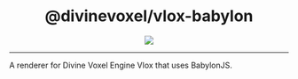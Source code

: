 <h1 align="center">
@divinevoxel/vlox-babylon
</h1>

<p align="center">
<img src="https://divine-star-software.github.io/DigitalAssets/images/logo-small.png"/>
</p>

---

A renderer for Divine Voxel Engine Vlox that uses BabylonJS. 


